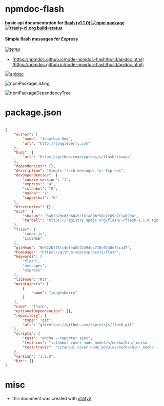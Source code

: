 # npmdoc-flash

#### basic api documentation for  [flash (v1.1.0)](https://github.com/expressjs/flash)  [![npm package](https://img.shields.io/npm/v/npmdoc-flash.svg?style=flat-square)](https://www.npmjs.org/package/npmdoc-flash) [![travis-ci.org build-status](https://api.travis-ci.org/npmdoc/node-npmdoc-flash.svg)](https://travis-ci.org/npmdoc/node-npmdoc-flash)

#### Simple flash messages for Express

[![NPM](https://nodei.co/npm/flash.png?downloads=true&downloadRank=true&stars=true)](https://www.npmjs.com/package/flash)

- [https://npmdoc.github.io/node-npmdoc-flash/build/apidoc.html](https://npmdoc.github.io/node-npmdoc-flash/build/apidoc.html)

[![apidoc](https://npmdoc.github.io/node-npmdoc-flash/build/screenCapture.buildCi.browser.%252Ftmp%252Fbuild%252Fapidoc.html.png)](https://npmdoc.github.io/node-npmdoc-flash/build/apidoc.html)

![npmPackageListing](https://npmdoc.github.io/node-npmdoc-flash/build/screenCapture.npmPackageListing.svg)

![npmPackageDependencyTree](https://npmdoc.github.io/node-npmdoc-flash/build/screenCapture.npmPackageDependencyTree.svg)



# package.json

```json

{
    "author": {
        "name": "Jonathan Ong",
        "url": "http://jongleberry.com"
    },
    "bugs": {
        "url": "https://github.com/expressjs/flash/issues"
    },
    "dependencies": {},
    "description": "Simple flash messages for Express",
    "devDependencies": {
        "cookie-session": "1",
        "express": "4",
        "istanbul": "0",
        "mocha": "1",
        "supertest": "0"
    },
    "directories": {},
    "dist": {
        "shasum": "8ab2b29ed3b68a5cfb1a89bf98e7f69d7f1a020a",
        "tarball": "https://registry.npmjs.org/flash/-/flash-1.1.0.tgz"
    },
    "files": [
        "index.js",
        "LICENSE"
    ],
    "gitHead": "0e922bf73fc4dfea8b22d94ec710c07a8e51ca47",
    "homepage": "https://github.com/expressjs/flash",
    "keywords": [
        "flash",
        "messages",
        "express"
    ],
    "license": "MIT",
    "maintainers": [
        {
            "name": "jongleberry"
        }
    ],
    "name": "flash",
    "optionalDependencies": {},
    "repository": {
        "type": "git",
        "url": "git+https://github.com/expressjs/flash.git"
    },
    "scripts": {
        "test": "mocha --reporter spec",
        "test-cov": "istanbul cover node_modules/mocha/bin/_mocha -- --reporter dot",
        "test-travis": "istanbul cover node_modules/mocha/bin/_mocha --report lcovonly -- --reporter dot"
    },
    "version": "1.1.0",
    "bin": {}
}
```



# misc
- this document was created with [utility2](https://github.com/kaizhu256/node-utility2)
